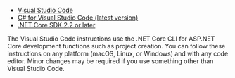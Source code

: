* [Visual Studio Code](https://code.visualstudio.com/download)
* [C# for Visual Studio Code (latest version)](https://marketplace.visualstudio.com/items?itemName=ms-dotnettools.csharp)
* [.NET Core SDK 2.2 or later](https://www.microsoft.com/net/download/all)

The Visual Studio Code instructions use the .NET Core CLI for ASP.NET Core development functions such as project creation. You can follow these instructions on any platform (macOS, Linux, or Windows) and with any code editor. Minor changes may be required if you use something other than Visual Studio Code.
